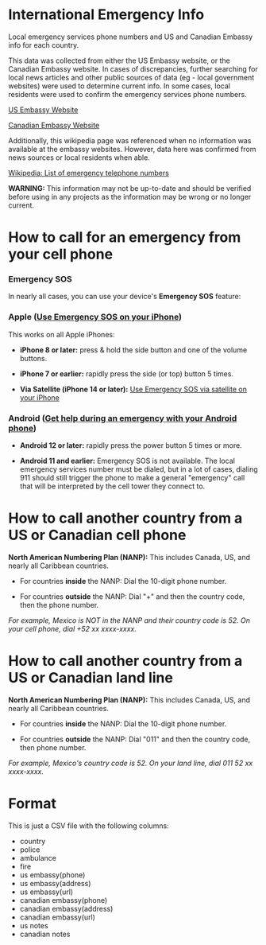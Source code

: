 # International Emergency Info

Local emergency services phone numbers and US and Canadian Embassy info for each country.

This data was collected from either the US Embassy website, or the Canadian Embassy website. In cases of discrepancies, further searching for local news articles and other public sources of data (eg - local government websites) were used to determine current info. In some cases, local residents were used to confirm the emergency services phone numbers.

[US Embassy Website](https://www.usembassy.gov/)

[Canadian Embassy Website](https://www.international.gc.ca/)

Additionally, this wikipedia page was referenced when no information was available at the embassy websites. However, data here was confirmed from news sources or local residents when able.

[Wikipedia: List of emergency telephone numbers](https://en.wikipedia.org/wiki/List_of_emergency_telephone_numbers#See_also)

**WARNING:** This information may not be up-to-date and should be verified before using in any projects as the information may be wrong or no longer current.

# How to call for an emergency from your cell phone

### Emergency SOS

In nearly all cases, you can use your device's **Emergency SOS** feature:

### Apple ([Use Emergency SOS on your iPhone](https://support.apple.com/en-us/HT208076))

This works on all Apple iPhones:

- **iPhone 8 or later:** press & hold the side button and one of the volume buttons.

- **iPhone 7 or earlier:** rapidly press the side (or top) button 5 times.

- **Via Satellite (iPhone 14 or later):** [Use Emergency SOS via satellite on your iPhone](https://support.apple.com/en-us/HT213426)

### Android ([Get help during an emergency with your Android phone](https://support.apple.com/en-us/HT208076](https://support.google.com/android/answer/9319337)))

- **Android 12 or later:** rapidly press the power button 5 times or more.

- **Android 11 and earlier:** Emergency SOS is not available. The local emergency services number must be dialed, but in a lot of cases, dialing 911 should still trigger the phone to make a general "emergency" call that will be interpreted by the cell tower they connect to.

# How to call another country from a US or Canadian cell phone

**North American Numbering Plan (NANP):** This includes Canada, US, and nearly all Caribbean countries.

- For countries **inside** the NANP: Dial the 10-digit phone number.

- For countries **outside** the NANP: Dial "+" and then the country code, then the phone number.

<em>For example, Mexico is NOT in the NANP and their country code is 52. On your cell phone, dial +52 xx xxxx-xxxx.</em>

# How to call another country from a US or Canadian land line

**North American Numbering Plan (NANP):** This includes Canada, US, and nearly all Caribbean countries.

- For countries **inside** the NANP: Dial the 10-digit phone number.

- For countries **outside** the NANP: Dial "011" and then the country code, then phone number.

<em>For example, Mexico's country code is 52. On your land line, dial 011 52 xx xxxx-xxxx.</em>

# Format

This is just a CSV file with the following columns:

- country
- police
- ambulance
- fire
- us embassy(phone)
- us embassy(address)
- us embassy(url)
- canadian embassy(phone)
- canadian embassy(address)
- canadian embassy(url)
- us notes
- canadian notes
